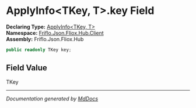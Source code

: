 ﻿<!--  
  <auto-generated>   
    The contents of this file were generated by a tool.  
    Changes to this file may be list if the file is regenerated  
  </auto-generated>   
-->

# ApplyInfo\<TKey, T\>.key Field

**Declaring Type:** [ApplyInfo\<TKey, T\>](../index.md)  
**Namespace:** [Friflo.Json.Fliox.Hub.Client](../../index.md)  
**Assembly:** Friflo.Json.Fliox.Hub

```csharp
public readonly TKey key;
```

## Field Value

TKey

___

*Documentation generated by [MdDocs](https://github.com/ap0llo/mddocs)*
